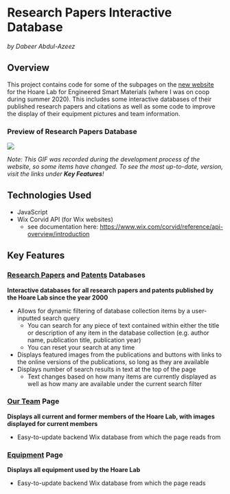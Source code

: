 # Research Papers Interactive Database

 *by Dabeer Abdul-Azeez*



## Overview

This project contains code for some of the subpages on the [new website](https://hoaretr.wixsite.com/hoarelab) for the Hoare Lab for Engineered Smart Materials (where I was on coop during summer 2020). This includes some interactive databases of their published research papers and citations as well as some code to improve the display of their equipment pictures and team information.

### Preview of Research Papers Database
![](README.assets/ResearchPapers.gif)

*Note: This GIF was recorded during the development process of the website, so some items have changed. To see the most up-to-date, version, visit the links under **Key Features**!*



## Technologies Used

- JavaScript
- Wix Corvid API (for Wix websites)
  - see documentation here: https://www.wix.com/corvid/reference/api-overview/introduction


## Key Features
### [Research Papers](https://hoaretr.wixsite.com/hoarelab/research-papers) and [Patents](https://hoaretr.wixsite.com/hoarelab/patents) Databases
**Interactive databases for all research papers and patents published by the Hoare Lab since the year 2000**

- Allows for dynamic filtering of database collection items by a user-inputted search query
  - You can search for any piece of text contained within either the title or description of any item in the database collection (e.g. author name, publication title, publication year)
  - You can reset your search at any time
- Displays featured images from the publications and buttons with links to the online versions of the publications, so long as they are available
- Displays number of search results in text at the top of the page 
  - Text changes based on how many items are currently displayed as well as how many are available under the current search filter
  
### **[Our Team](https://hoaretr.wixsite.com/hoarelab/our-team)** Page
**Displays all current and former members of the Hoare Lab, with images displayed for current members**
- Easy-to-update backend Wix database from which the page reads from

### **[Equipment](https://hoaretr.wixsite.com/hoarelab/equipment)** Page
**Displays all equipment used by the Hoare Lab**
- Easy-to-update backend Wix database from which the page reads


